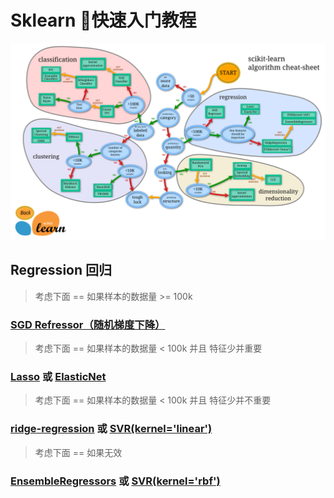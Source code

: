 # Sklearn 快速入门教程

![](images/ml_map.png)

## Regression 回归

> 考虑下面 == 如果样本的数据量 >= 100k

### [SGD Refressor（随机梯度下降）](http://sklearn.apachecn.org/cn/0.19.0/modules/sgd.html)

> 考虑下面 == 如果样本的数据量 < 100k 并且 特征少并重要

### [Lasso](http://sklearn.apachecn.org/cn/0.19.0/modules/linear_model.html) 或 [ElasticNet](http://sklearn.apachecn.org/cn/0.19.0/modules/linear_model.html#elastic-net)

> 考虑下面 == 如果样本的数据量 < 100k 并且 特征少并不重要

### [ridge-regression](http://sklearn.apachecn.org/cn/0.19.0/modules/linear_model.html#ridge-regression) 或 [SVR(kernel='linear')](http://sklearn.apachecn.org/cn/0.19.0/modules/svm.html#regression)

> 考虑下面 == 如果无效

### [EnsembleRegressors](http://sklearn.apachecn.org/cn/0.19.0/modules/ensemble.html) 或 [SVR(kernel='rbf')](http://sklearn.apachecn.org/cn/0.19.0/modules/svm.html#regression)


